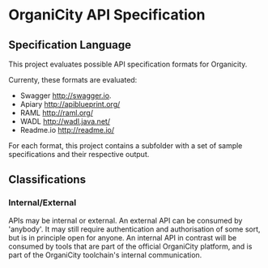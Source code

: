 
# OrganiCity API Specification

## Specification Language

This project evaluates possible API specification formats for Organicity.

Currenty, these formats are evaluated:

* Swagger http://swagger.io.
* Apiary http://apiblueprint.org/
* RAML http://raml.org/
* WADL http://wadl.java.net/
* Readme.io http://readme.io/

For each format, this project contains a subfolder with a set of sample
specifications and their respective output.


## Classifications

### Internal/External

APIs may be internal or external. An external API can be consumed by
'anybody'. It may still require authentication and authorisation of
some sort, but is in principle open for anyone. An internal API in
contrast will be consumed by tools that are part of the official
OrganiCity platform, and is part of the OrganiCity toolchain's
internal communication.
